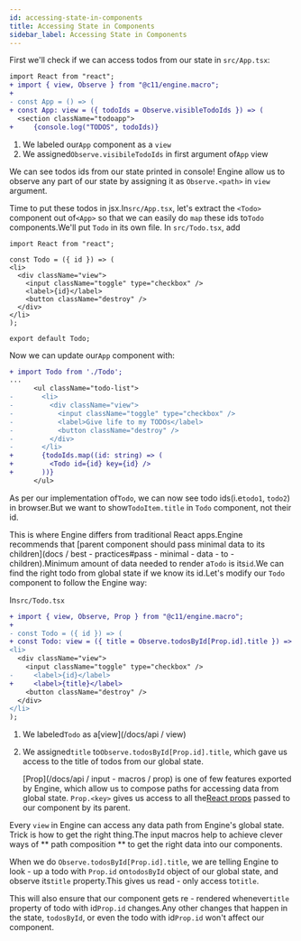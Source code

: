 ```yaml
---
id: accessing-state-in-components
title: Accessing State in Components
sidebar_label: Accessing State in Components
---
```


First we'll check if we can access todos from our state in `src/App.tsx`:

  ```diff
import React from "react";
+ import { view, Observe } from "@c11/engine.macro";
+
- const App = () => (
+ const App: view = ({ todoIds = Observe.visibleTodoIds }) => (
    <section className="todoapp">
+     {console.log("TODOS", todoIds)}
```

1. We labeled our`App` component as a `view`
2. We assigned`Observe.visibileTodoIds` in first argument of`App` view

We can see todos ids from our state printed in console! Engine allow us to
observe any part of our state by assigning it as `Observe.<path>` in `view`
argument.

Time to put these todos in jsx.In`src/App.tsx`, let's extract the `<Todo>`
component out of`<App>` so that we can easily do `map` these ids to`Todo`
components.We'll put `Todo` in its own file. In `src/Todo.tsx`, add

  ```tsx
import React from "react";

const Todo = ({ id }) => (
  <li>
    <div className="view">
      <input className="toggle" type="checkbox" />
      <label>{id}</label>
      <button className="destroy" />
    </div>
  </li>
);

export default Todo;
```

Now we can update our`App` component with:

```diff
+ import Todo from './Todo';
...
      <ul className="todo-list">
-       <li>
-         <div className="view">
-           <input className="toggle" type="checkbox" />
-           <label>Give life to my TODOs</label>
-           <button className="destroy" />
-         </div>
-       </li>
+       {todoIds.map((id: string) => (
+         <Todo id={id} key={id} />
+       ))}
      </ul>
```

As per our implementation of`Todo`, we can now see todo ids(i.e`todo1`,
  `todo2`) in browser.But we want to show`TodoItem.title` in `Todo` component,
    not their id.

This is where Engine differs from traditional React apps.Engine recommends that
[parent component should pass minimal data to its
children](docs / best - practices#pass - minimal - data - to - children).Minimum amount of
data needed to render a`Todo` is its`id`.We can find the right todo from
global state if we know its id.Let's modify our `Todo` component to follow the
Engine way:

In`src/Todo.tsx`

  ```diff
+ import { view, Observe, Prop } from "@c11/engine.macro";
+
- const Todo = ({ id }) => (
+ const Todo: view = ({ title = Observe.todosById[Prop.id].title }) => (
  <li>
    <div className="view">
      <input className="toggle" type="checkbox" />
-     <label>{id}</label>
+     <label>{title}</label>
      <button className="destroy" />
    </div>
  </li>
);
```

1. We labeled`Todo` as a[view](/docs/api / view)
2. We assigned`title` to`Observe.todosById[Prop.id].title`, which gave us
access to the title of todos from our global state.

   [Prop](/docs/api / input - macros / prop) is one of few features exported by
Engine, which allow us to compose paths for accessing data from global state.
   `Prop.<key>` gives us access to all the[React
   props](https://reactjs.org/docs/components-and-props.html) passed to our
  component by its parent.

  Every `view` in Engine can access any data path from Engine's global state.
Trick is how to get the right thing.The input macros help to achieve clever
ways of ** path composition ** to get the right data into our components.

When we do `Observe.todosById[Prop.id].title`, we are telling Engine to
look - up a todo with `Prop.id` on`todosById` object of our global state, and
observe its`title` property.This gives us read - only access to`title`.

This will also ensure that our component gets re - rendered whenever`title`
property of todo with id`Prop.id` changes.Any other changes that happen in
  the state, `todosById`, or even the todo with id`Prop.id` won't affect our
component.
